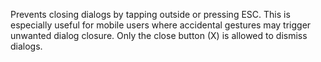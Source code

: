 Prevents closing dialogs by tapping outside or pressing ESC. This is especially useful for mobile users where accidental gestures may trigger unwanted dialog closure. Only the close button (X) is allowed to dismiss dialogs.
